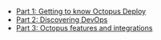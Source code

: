 - [Part 1: Getting to know Octopus Deploy](blog/2022-02/zero-to-octopus-hero-part-1/index.md)
- [Part 2: Discovering DevOps](blog/2022-02/zero-to-octopus-hero-part-2/index.md)
- [Part 3: Octopus features and integrations](/blog/2022-03/zero-to-octopus-hero-part-3/index.md)

